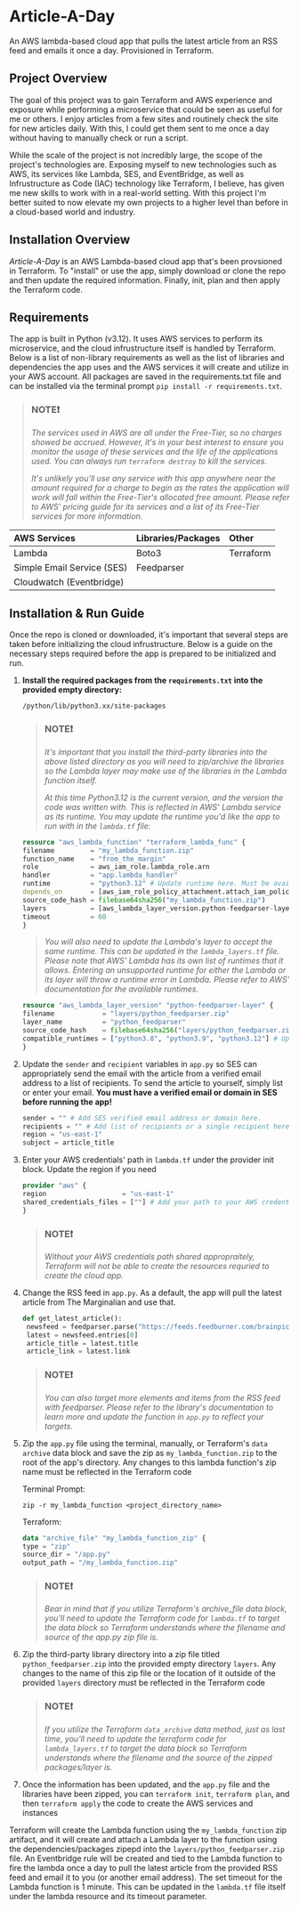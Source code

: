 # Article-A-Day
An AWS lambda-based cloud app that pulls the latest article from an RSS feed and emails it once a day. Provisioned in Terraform.

## Project Overview
The goal of this project was to gain Terraform and AWS experience and exposure while performing a microservice that could be seen as useful for me or others. I enjoy articles from a few sites and routinely check the site for new articles daily. With this, I could get them sent to me once a day without having to manually check or run a script.

While the scale of the project is not incredibly large, the scope of the project's technologies are. Exposing myself to new technologies such as AWS, its services like Lambda, SES, and EventBridge, as well as Infrustructure as Code (IAC) technology like Terraform, I believe, has given me new skills to work with in a real-world setting. With this project I'm better suited to now elevate my own projects to a higher level than before in a cloud-based world and industry.

## Installation Overview
*Article-A-Day* is an AWS Lambda-based cloud app that's been provsioned in Terraform. To "install" or use the app, simply download or clone the repo and then update the required information. Finally, init, plan and then apply the Terraform code.


## Requirements
The app is built in Python (v3.12). It uses AWS services to perform its microservice, and the cloud infrustructure itself is handled by Terraform. Below is a list of non-library requirements as well as the list of libraries and dependencies the app uses and the AWS services it will create and utilize in your AWS account. All packages are saved in the requirements.txt file and can be installed via the terminal prompt `pip install -r requirements.txt`.

   > ### NOTE❗️
   > *The services used in AWS are all under the Free-Tier, so no charges showed be accrued. However, it's in your best interest to ensure you monitor the usage of these services and the life of the applications used. You can always run `terraform destroy` to kill the services.*
> 
> *It's unlikely you'll use any service with this app anywhere near the amount required for a charge to begin as the rates the application will work will fall within the Free-Tier's allocated free amount. Please refer to AWS' pricing guide for its services and a list of its Free-Tier services for more information.*

| AWS Services              | Libraries/Packages | Other
| :-----------              | :------- | :-------
| Lambda                    | Boto3 | Terraform
| Simple Email Service (SES)| Feedparser
| Cloudwatch (Eventbridge)


## Installation & Run Guide
Once the repo is cloned or downloaded, it's important that several steps are taken before initializing the cloud infrustructure. Below is a guide on the necessary steps required before the app is prepared to be initialized and run.

1. **Install the required packages from the `requirements.txt` into the provided empty directory:**

   `/python/lib/python3.xx/site-packages`

   > ### NOTE❗️
   > *It's important that you install the third-party libraries into the above listed directory as you will need to zip/archive the libraries so the Lambda layer may make use of the libraries in the Lambda function itself.*
   > 
   > *At this time Python3.12 is the current version, and the version the code was written with. This is reflected in AWS' Lambda service as its runtime. You may update the runtime you'd like the app to run with in the `lambda.tf` file:*

   ```terraform
   resource "aws_lambda_function" "terraform_lambda_func" {
   filename         = "my_lambda_function.zip"
   function_name    = "from_the_margin"
   role             = aws_iam_role.lambda_role.arn
   handler          = "app.lambda_handler"
   runtime          = "python3.12" # Update runtime here. Must be available in AWS Lambda's runtime list.
   depends_on       = [aws_iam_role_policy_attachment.attach_iam_policy_to_iam_role]
   source_code_hash = filebase64sha256("my_lambda_function.zip")
   layers           = [aws_lambda_layer_version.python-feedparser-layer.arn]
   timeout          = 60
   }
   ```

   > *You will also need to update the Lambda's layer to accept the same runtime. This can be updated in the `lambda_layers.tf` file. Please note that AWS' Lambda has its own list of runtimes that it allows. Entering an unsupported runtime for either the Lambda or its layer will throw a runtime error in Lambda. Please refer to AWS' documentation for the available runtimes.*

   ```terraform
   resource "aws_lambda_layer_version" "python-feedparser-layer" {
   filename            = "layers/python_feedparser.zip"
   layer_name          = "python_feedparser"
   source_code_hash    = filebase64sha256("layers/python_feedparser.zip")
   compatible_runtimes = ["python3.8", "python3.9", "python3.12"] # Update runtime here. Must be available in AWS Lambda's runtime list.
   }
   ```

2. Update the `sender` and `recipient` variables in `app.py` so SES can appropriately send the email with the article from a verified email address to a list of recipients. To send the article to yourself, simply list or enter your email. **You must have a verified email or domain in SES before running the app!**

   ```python
   sender = "" # Add SES verified email address or domain here.
   recipients = "" # Add list of recipients or a single recipient here.
   region = "us-east-1"
   subject = article_title
   ```

3. Enter your AWS credentials' path in `lambda.tf` under the provider init block. Update the region if you need

   ```terraform
   provider "aws" {
   region                   = "us-east-1"
   shared_credentials_files = [""] # Add your path to your AWS credentials here.
   }
   ```
   > ### NOTE❗️
   > 
   > *Without your AWS credentials path shared appropraitely, Terraform will not be able to create the resources requried to create the cloud app.*

4. Change the RSS feed in `app.py`. As a default, the app will pull the latest article from The Marginalian and use that.

   ```python
   def get_latest_article():
    newsfeed = feedparser.parse("https://feeds.feedburner.com/brainpickings/rss") # Change RSS feed string here.
    latest = newsfeed.entries[0]
    article_title = latest.title
    article_link = latest.link
   ```
   > ### NOTE❗️
   > 
   > *You can also target more elements and items from the RSS feed with feedparser. Please refer to the library's documentation to learn more and update the function in `app.py` to reflect your targets.*

5. Zip the `app.py` file using the terminal, manually, or Terraform's `data archive` data block and save the zip as `my_lambda_function.zip` to the root of the app's directory. Any changes to this lambda function's zip name must be reflected in the Terraform code

   Terminal Prompt:
   
   `zip -r my_lambda_function <project_directory_name>`

   Terraform:

   ```terraform
   data "archive_file" "my_lambda_function_zip" {
   type = "zip"
   source_dir = "/app.py"
   output_path = "/my_lambda_function.zip"
   ```
   > ### NOTE❗️
   > 
   > *Bear in mind that if you utilize Terraform's archive_file data block, you'll need to update the Terraform code for `lambda.tf` to target the data block so Terraform understands where the filename and source of the app.py zip file is.*

6. Zip the third-party library directory into a zip file titled `python_feedparser.zip` into the provided empty directory `layers`. Any changes to the name of this zip file or the location of it outside of the provided `layers` directory must be reflected in the Terraform code
   > ### NOTE❗️
   > 
   > *If you utilize the Terraform `data_archive` data method, just as last time, you'll need to update the terraform code for `lambda_layers.tf` to target the data block so Terraform understands where the filename and the source of the zipped packages/layer is.*

7. Once the information has been updated, and the `app.py` file and the libraries have been zipped, you can `terraform init`, `terraform plan`, and then `terraform apply` the code to create the AWS services and instances


Terraform will create the Lambda function using the `my_lambda_function` zip artifact, and it will create and attach a Lambda layer to the function using the dependencies/packages zipepd into the `layers/python_feedparser.zip` file. An Eventbridge rule will be created and tied to the Lambda function to fire the lambda once a day to pull the latest article from the provided RSS feed and email it to you (or another email address). The set timeout for the Lambda function is 1 minute. This can be updated in the `lambda.tf` file itself under the lambda resource and its timeout parameter.

